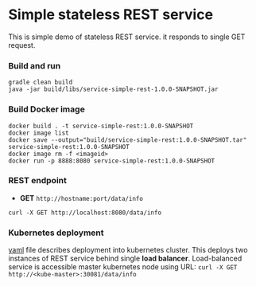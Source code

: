# Simple stateless REST service
This is simple demo of stateless REST service.
it responds to single GET request.

### Build and run
```
gradle clean build 
java -jar build/libs/service-simple-rest-1.0.0-SNAPSHOT.jar
```

### Build Docker image 
```
docker build . -t service-simple-rest:1.0.0-SNAPSHOT
docker image list
docker save --output="build/service-simple-rest:1.0.0-SNAPSHOT.tar" service-simple-rest:1.0.0-SNAPSHOT
docker image rm -f <imageid>
docker run -p 8888:8080 service-simple-rest:1.0.0-SNAPSHOT
```

### REST endpoint
* __GET__ ``http://hostname:port/data/info``

``curl -X GET http://localhost:8080/data/info``

### Kubernetes deployment
[yaml](service-simple-rest-deployment.yaml) file describes deployment into kubernetes cluster. 
This deploys two instances of REST service behind single __load balancer__.
Load-balanced service is accessible master kubernetes node using URL:
``curl -X GET http://<kube-master>:30081/data/info`` 
